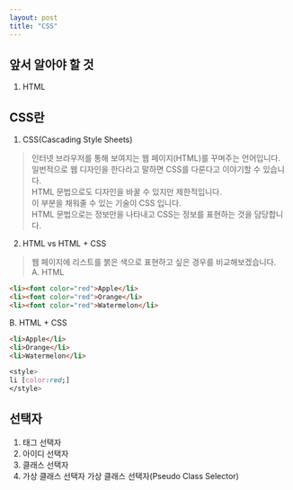 ```yaml
---
layout: post
title: "CSS"
---
```


## 앞서 알아야 할 것
1. HTML

## CSS란
1. CSS(Cascading Style Sheets)
> 인터넷 브라우저를 통해 보여지는 웹 페이지(HTML)를 꾸며주는 언어입니다.  
일번적으로 웹 디자인을 한다라고 말하면 CSS를 다룬다고 이야기할 수 있습니다.  
> HTML 문법으로도 디자인을 바꿀 수 있지만 제한적입니다.  
이 부분을 채워줄 수 있는 기술이 CSS 입니다.  
HTML 문법으로는 정보만을 나타내고 CSS는 정보를 표현하는 것을 담당합니다.  

2. HTML vs HTML + CSS
> 웹 페이지에 리스트를 붉은 색으로 표현하고 싶은 경우를 비교해보겠습니다.  
A. HTML
```HTML
<li><font color="red">Apple</li>  
<li><font color="red">Orange</li>  
<li><font color="red">Watermelon</li>  
```

B. HTML + CSS
```HTML
<li>Apple</li>
<li>Orange</li>
<li>Watermelon</li>
```
```CSS
<style>
li [color:red;]
</style>
```



## 선택자
1. 태그 선택자
2. 아이디 선택자
3. 클래스 선택자
4. 가상 클래스 선택자
가상 클래스 선택자(Pseudo Class Selector)

